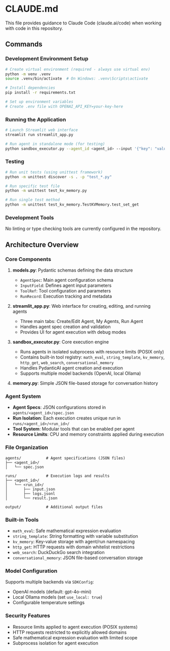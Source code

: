 # CLAUDE.md

This file provides guidance to Claude Code (claude.ai/code) when working with code in this repository.

## Commands

### Development Environment Setup
```bash
# Create virtual environment (required - always use virtual env)
python -m venv .venv
source .venv/bin/activate  # On Windows: .venv\Scripts\activate

# Install dependencies
pip install -r requirements.txt

# Set up environment variables
# Create .env file with OPENAI_API_KEY=your-key-here
```

### Running the Application
```bash
# Launch Streamlit web interface
streamlit run streamlit_app.py

# Run agent in standalone mode (for testing)
python sandbox_executor.py --agent_id <agent_id> --input '{"key": "value"}'
```

### Testing
```bash
# Run unit tests (using unittest framework)
python -m unittest discover -s . -p "test_*.py"

# Run specific test file
python -m unittest test_kv_memory.py

# Run single test method
python -m unittest test_kv_memory.TestKVMemory.test_set_get
```

### Development Tools
No linting or type checking tools are currently configured in the repository.

## Architecture Overview

### Core Components

1. **models.py**: Pydantic schemas defining the data structure
   - `AgentSpec`: Main agent configuration schema
   - `InputField`: Defines agent input parameters
   - `ToolRef`: Tool configuration and parameters
   - `RunRecord`: Execution tracking and metadata

2. **streamlit_app.py**: Web interface for creating, editing, and running agents
   - Three main tabs: Create/Edit Agent, My Agents, Run Agent
   - Handles agent spec creation and validation
   - Provides UI for agent execution with debug modes

3. **sandbox_executor.py**: Core execution engine
   - Runs agents in isolated subprocess with resource limits (POSIX only)
   - Contains built-in tool registry: `math_eval`, `string_template`, `kv_memory`, `http_get`, `web_search`, `conversational_memory`
   - Handles PydanticAI agent creation and execution
   - Supports multiple model backends (OpenAI, local Ollama)

4. **memory.py**: Simple JSON file-based storage for conversation history

### Agent System

- **Agent Specs**: JSON configurations stored in `agents/<agent_id>/spec.json`
- **Run Isolation**: Each execution creates unique run in `runs/<agent_id>/<run_id>/`
- **Tool System**: Modular tools that can be enabled per agent
- **Resource Limits**: CPU and memory constraints applied during execution

### File Organization

```
agents/           # Agent specifications (JSON files)
├── <agent_id>/
│   └── spec.json

runs/             # Execution logs and results  
├── <agent_id>/
│   └── <run_id>/
│       ├── input.json
│       ├── logs.jsonl
│       └── result.json

output/           # Additional output files
```

### Built-in Tools

- `math_eval`: Safe mathematical expression evaluation
- `string_template`: String formatting with variable substitution
- `kv_memory`: Key-value storage with agent/run namespacing
- `http_get`: HTTP requests with domain whitelist restrictions
- `web_search`: DuckDuckGo search integration
- `conversational_memory`: JSON file-based conversation storage

### Model Configuration

Supports multiple backends via `SDKConfig`:
- OpenAI models (default: gpt-4o-mini)
- Local Ollama models (set `use_local: true`)
- Configurable temperature settings

### Security Features

- Resource limits applied to agent execution (POSIX systems)
- HTTP requests restricted to explicitly allowed domains
- Safe mathematical expression evaluation with limited scope
- Subprocess isolation for agent execution